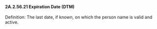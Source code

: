 #### 2A.2.56.21 Expiration Date (DTM)

Definition: The last date, if known, on which the person name is valid and active.

